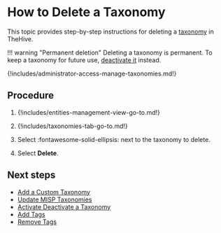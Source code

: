 # How to Delete a Taxonomy

This topic provides step-by-step instructions for deleting a [taxonomy](about-taxonomies.md) in TheHive.

!!! warning "Permanent deletion"
    Deleting a taxonomy is permanent. To keep a taxonomy for future use, [deactivate it](activate-deactivate-a-taxonomy.md) instead.

{!includes/administrator-access-manage-taxonomies.md!}

<h2>Procedure</h2>

1. {!includes/entities-management-view-go-to.md!}

2. {!includes/taxonomies-tab-go-to.md!}

3. Select :fontawesome-solid-ellipsis: next to the taxonomy to delete.

4. Select **Delete**.

<h2>Next steps</h2>

* [Add a Custom Taxonomy](add-a-custom-taxonomy.md)
* [Update MISP Taxonomies](update-misp-taxonomies.md)
* [Activate Deactivate a Taxonomy](activate-deactivate-a-taxonomy.md)
* [Add Tags](../../user-guides/analyst-corner/cases/tags/add-tags.md)
* [Remove Tags](../../user-guides/analyst-corner/cases/tags/remove-tags.md)